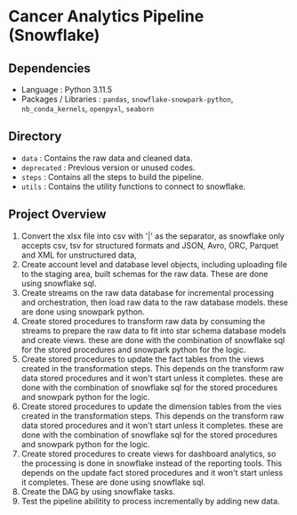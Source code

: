 # Cancer Analytics Pipeline (Snowflake)
## Dependencies
- Language : Python 3.11.5
- Packages / Libraries : `pandas`, `snowflake-snowpark-python`, `nb_conda_kernels`, `openpyxl`, `seaborn`

## Directory 
- `data` : Contains the raw data and cleaned data.
- `deprecated` : Previous version or unused codes.
- `steps` : Contains all the steps to build the pipeline.
- `utils` : Contains the utility functions to connect to snowflake.

## Project Overview

1. Convert the xlsx file into csv with '|' as the separator, as snowflake only accepts csv, tsv for structured formats and JSON, Avro, ORC, Parquet and XML for unstructured data,
2. Create account level and database level objects, including uploading file to the staging area, built schemas for the raw data. These are done using snowflake sql.
3. Create streams on the raw data database for incremental processing and orchestration, then load raw data to the raw database models. these are done using snowpark python.
4. Create stored procedures to transform raw data by consuming the streams to prepare the raw data to fit into star schema database models and create views. these are done with the combination of snowflake sql for the stored procedures and snowpark python for the logic.
5. Create stored procedures to update the fact tables from the views created in the transformation steps. This depends on the transform raw data stored procedures and it won't start unless it completes. these are done with the combination of snowflake sql for the stored procedures and snowpark python for the logic.
6. Create stored procedures to update the dimension tables from the vies created in the transformation steps. This depends on the transform raw data stored procedures and it won't start unless it completes. these are done with the combination of snowflake sql for the stored procedures and snowpark python for the logic.
7. Create stored procedures to create views for dashboard analytics, so the processing is done in snowflake instead of the reporting tools. This depends on the update fact stored procedures and it won't start unless it completes. These are done using snowflake sql.
8.  Create the DAG by using snowflake tasks.
9. Test the pipeline abilitity to process incrementally by adding new data.
